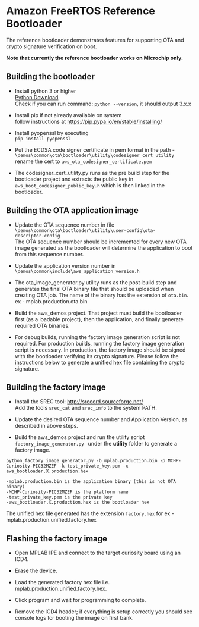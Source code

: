 # Amazon FreeRTOS Reference Bootloader ##
The reference bootloader demonstrates features for supporting OTA and crypto signature verification on boot.

**Note that currently the reference bootloader works on Microchip only.**

## Building the bootloader

* Install python 3 or higher  
  [Python Download](https://www.python.org/downloads/)  
  Check if you can run command: `python --version`, it should output 3.x.x
    
* Install pip if not already available on system  
   follow instructions at  https://pip.pypa.io/en/stable/installing/  

* Install pyopenssl by executing  
`pip install pyopenssl`

* Put the ECDSA code signer certificate in pem format in the path - 
    `\demos\common\ota\bootloader\utility\codesigner_cert_utility`  
    rename the cert to `aws_ota_codesigner_certificate.pem`  
    
* The codesigner_cert_utility.py runs as the pre build step for the bootloader 
project and extracts the public key in `aws_boot_codesigner_public_key.h` which
is then linked in the bootloader. 

## Building the OTA application image

* Update the OTA sequence number in file `\demos\common\ota\bootloader\utility\user-config\ota-descriptor.config`  
    The OTA sequence number should be incremented for every new OTA image generated as the bootloader will determine 
    the application to boot from this sequence number.
    
*  Update the application version number in `\demos\common\include\aws_application_version.h`  

*  The ota_image_generator.py utility runs as the post-build step and generates the final OTA binary file 
    that should be uploaded when creating OTA job. The name of the binary has the extension of `ota.bin`.
    ex - mplab.production.ota.bin

*  Build the aws_demos project. That project must build the bootloader first (as a loadable project), then the application, and finally generate 
   required OTA binaries.
   
*  For debug builds, running the factory image generation script is not required. For production builds, running the factory image generation script is necessary. In production, the factory image should be signed with the bootloader verifying its crypto signature. Please follow the instructions below to generate a unified hex file containing the crypto signature.
    
##  Building the factory image

* Install the SREC tool: 
  http://srecord.sourceforge.net/  
  Add the tools `srec_cat` and `srec_info` to the system PATH.

* Update the desired OTA sequence number and Application Version, as described in above steps.

* Build the aws_demos project and run the utility script `factory_image_generator.py ` under the **utility** folder to generate a factory image. 

```
python factory_image_generator.py -b mplab.production.bin -p MCHP-Curiosity-PIC32MZEF -k test_private_key.pem -x aws_bootloader.X.production.hex
```
    -mplab.production.bin is the application binary (this is not OTA binary)  
    -MCHP-Curiosity-PIC32MZEF is the platform name  
    -test_private_key.pem is the private key 
    -aws_bootloader.X.production.hex is the bootloader hex  

The unified hex file generated has the extension `factory.hex` for ex - mplab.production.unified.factory.hex

## Flashing the factory image

* Open MPLAB IPE and connect to the target curiosity board using an ICD4.

* Erase the device.

* Load the generated factory hex file i.e. mplab.production.unified.factory.hex.

* Click program and wait for programming to complete.

* Remove the ICD4 header; if everything is setup correctly you should see console logs for booting the image on first bank. 
